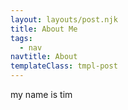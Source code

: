 ```yaml
---
layout: layouts/post.njk
title: About Me
tags:
  - nav
navtitle: About
templateClass: tmpl-post
---
```


my name is tim